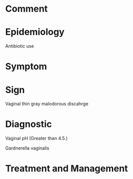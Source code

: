 # Comment

# Epidemiology

Antibiotic use

# Symptom

# Sign

Vaginal thin gray malodorous discahrge

# Diagnostic

Vaginal pH
(Greater than 4.5.)

Gardnerella vaginalis

# Treatment and Management
